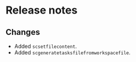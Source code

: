 # Release notes

## Changes

- Added `scsetfilecontent`.
- Added `scgeneratetasksfilefromworkspacefile`.